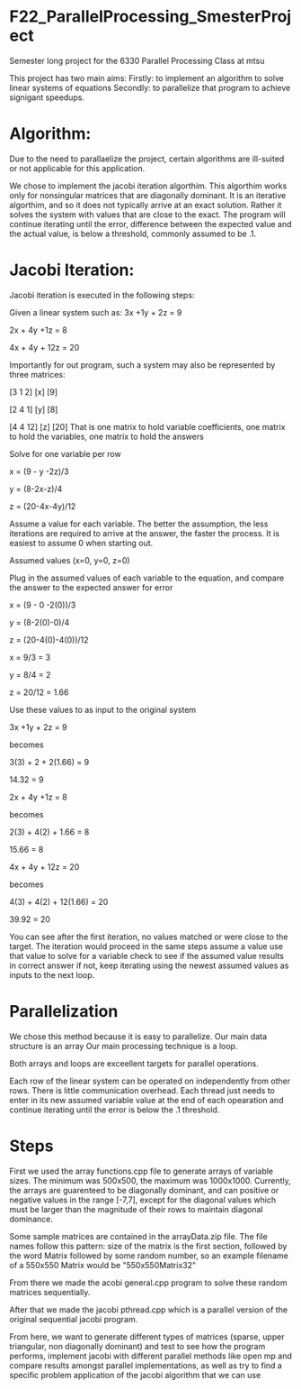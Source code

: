 # F22_ParallelProcessing_SmesterProject
Semester long project for the 6330 Parallel Processing Class at mtsu


This project has two main aims:
Firstly: to implement an algorithm to solve linear systems of equations
Secondly: to parallelize that program to achieve signigant speedups.


# Algorithm:
Due to the need to parallaelize the project, certain algorithms are ill-suited or not applicable for this application.

We chose to implement the jacobi iteration algorthim.
This algorthim works only for nonsingular matrices that are diagonally dominant.
It is an iterative algorthim, and so it does not typically arrive at an exact solution. Rather it solves the system with
values that are close to the exact. The program will continue iterating until the error, difference between the expected value and the actual value, is below a threshold, commonly assumed to be .1.

# Jacobi Iteration:
Jacobi iteration is executed in the following steps:

Given a linear system such as:
3x +1y + 2z = 9

2x + 4y +1z = 8

4x + 4y + 12z = 20


Importantly for out program, such a system may also be represented by three matrices:

[3 1 2]  [x] [9] 

[2 4 1]  [y] [8] 

[4 4 12] [z] [20] 
That is one matrix to hold variable coefficients, one matrix to hold the variables, one matrix to hold the answers


Solve for one variable per row

x = (9 - y -2z)/3

y = (8-2x-z)/4

z = (20-4x-4y)/12

Assume a value for each variable. The better the assumption, the less iterations are required to arrive at the answer, the faster the process. It is easiest to assume 0 when starting out.

Assumed values (x=0, y=0, z=0)

Plug in the assumed values of each variable to the equation, and compare the answer to the expected answer for error

x = (9 - 0 -2(0))/3

y = (8-2(0)-0)/4

z = (20-4(0)-4(0))/12


x = 9/3 = 3

y = 8/4 = 2

z = 20/12 = 1.66


Use these values to as input to the original system

3x +1y + 2z = 9

becomes

3(3) + 2 + 2(1.66) = 9

14.32 = 9

2x + 4y +1z = 8

becomes

2(3) + 4(2) + 1.66 = 8

15.66 = 8


4x + 4y + 12z = 20

becomes 

4(3) + 4(2) + 12(1.66) = 20

39.92 = 20



You can see after the first iteration, no values matched or were close to the target. 
The iteration would proceed in the same steps
assume a value
use that value to solve for a variable
check to see if the assumed value results in correct answer
if not, keep iterating using the newest assumed values as inputs to the next loop.



# Parallelization
We chose this method because it is easy to parallelize.
Our main data structure is an array
Our main processing technique is a loop.

Both arrays and loops are exceellent targets for parallel operations.

Each row of the linear system can be operated on independently from other rows. There is little communication overhead. Each thread just needs to enter in its new assumed variable value at the end of each opearation and continue iterating until the error is below the .1 threshold. 

# Steps
First we used the array functions.cpp file to generate arrays of variable sizes. The minimum was 500x500, the maximum was 1000x1000.
Currently, the arrays are guarenteed to be diagonally dominant, and can positive or negative values in the range [-7,7], except for the diagonal values
which must be larger than the magnitude of their rows to maintain diagonal dominance.


Some sample matrices are contained in the arrayData.zip file. The file names follow this pattern: size of the matrix is the first section, followed by the word Matrix followed by some random number, so an example filename of a 550x550 Matrix would be "550x550Matrix32"


From there we made the acobi general.cpp program to solve these random matrices sequentially.

After that we made the jacobi pthread.cpp which is a parallel version of the original sequential jacobi program.

From here, we want to generate different types of matrices (sparse, upper triangular, non diagonally dominant) and test to see how the program performs, implement jacobi with different parallel methods like open mp and compare results amongst parallel implementations, as well as try to find a specific problem application of the jacobi algorithm that we can use
